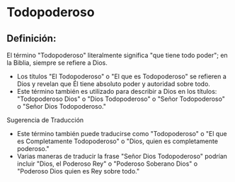# Todopoderoso

## Definición: 

El término "Todopoderoso" literalmente significa "que tiene todo poder"; en la Biblia, siempre se refiere a Dios.

* Los títulos "El Todopoderoso" o  "El que es Todopoderoso" se refieren a Dios y revelan que Él tiene absoluto poder y autoridad sobre todo.
* Este término también es utilizado para describir a Dios en los títulos: "Todopoderoso Dios" o "Dios Todopoderoso" o "Señor Todopoderoso" o "Señor Dios Todopoderoso."

Sugerencia de Traducción

* Este término también puede traducirse como "Todopoderoso" o "El que es Completamente Todopoderoso" o "Dios, quien es completamente poderoso."
* Varias maneras de traducir la frase "Señor Dios Todopoderoso" podrían incluir "Dios, el Poderoso Rey" o "Poderoso Soberano Dios" o "Poderoso Dios quien es Rey sobre todo."

